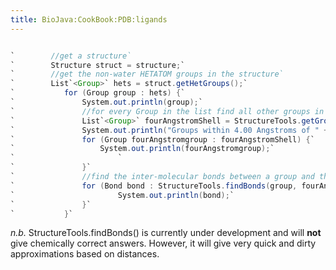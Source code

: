 ```yaml
---
title: BioJava:CookBook:PDB:ligands
---
```


```java

`        //get a structure`  
`        Structure struct = structure;`  
`        //get the non-water HETATOM groups in the structure`  
`        List`<Group>` hets = struct.getHetGroups();`  
`           for (Group group : hets) {`  
`               System.out.println(group);`  
`               //for every Group in the list find all other groups in the structure within 4.00 Angstrom, not including waters`  
`               List`<Group>` fourAngstromShell = StructureTools.getGroupsWithinShell(struct, group, 4.00, false);`  
`               System.out.println("Groups within 4.00 Angstroms of " + group + ":");`  
`               for (Group fourAngstromgroup : fourAngstromShell) {`  
`                   System.out.println(fourAngstromgroup);`  
`                       `  
`               }`  
`               //find the inter-molecular bonds between a group and the surrounding groups `  
`               for (Bond bond : StructureTools.findBonds(group, fourAngstromShell)) {`  
`                       System.out.println(bond);`  
`               }`  
`           }`

```

*n.b.* StructureTools.findBonds() is currently under development and
will **not** give chemically correct answers. However, it will give very
quick and dirty approximations based on distances.
